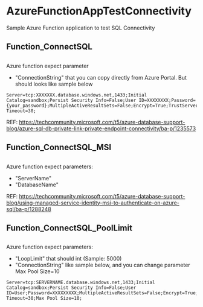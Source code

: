 # AzureFunctionAppTestConnectivity
Sample Azure Function application to test SQL Connectivity

## ###########################################################
## Function_ConnectSQL
## ###########################################################
Azure function expect parameter 
 - "ConnectionString" that you can copy directly from Azure Portal. But should looks like sample below
```	
Server=tcp:XXXXXXX.database.windows.net,1433;Initial Catalog=sandbox;Persist Security Info=False;User ID=XXXXXXXX;Password={your_password};MultipleActiveResultSets=False;Encrypt=True;TrustServerCertificate=False;Connection Timeout=30;
```

REF: https://techcommunity.microsoft.com/t5/azure-database-support-blog/azure-sql-db-private-link-private-endpoint-connectivity/ba-p/1235573


## ###########################################################	
## Function_ConnectSQL_MSI
## ###########################################################
Azure function expect parameters: 
 - "ServerName"
 - "DatabaseName"

 REF: https://techcommunity.microsoft.com/t5/azure-database-support-blog/using-managed-service-identity-msi-to-authenticate-on-azure-sql/ba-p/1288248


## ###########################################################
## Function_ConnectSQL_PoolLimit
## ###########################################################
Azure function expect parameters:
 - "LoopLimit" that should int (Sample: 5000)
 - "ConnectionString" like sample below, and you can change parameter Max Pool Size=10
```
Server=tcp:SERVERNAME.database.windows.net,1433;Initial Catalog=sandbox;Persist Security Info=False;User ID=User;Password=XXXXXXXXX;MultipleActiveResultSets=False;Encrypt=True;TrustServerCertificate=False;Connection Timeout=30;Max Pool Size=10;
```

